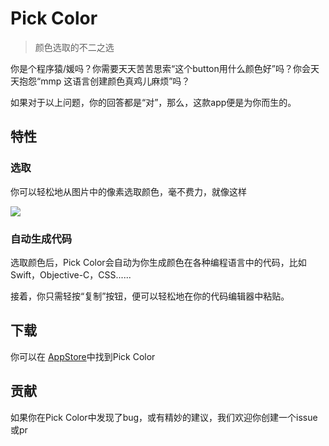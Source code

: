 # Pick Color
> 颜色选取的不二之选  

你是个程序猿/媛吗？你需要天天苦苦思索“这个button用什么颜色好”吗？你会天天抱怨“mmp 这语言创建颜色真鸡儿麻烦”吗？

如果对于以上问题，你的回答都是“对”，那么，这款app便是为你而生的。

## 特性
### 选取
你可以轻松地从图片中的像素选取颜色，毫不费力，就像这样

![](https://user-images.githubusercontent.com/9763162/29748318-fc39e664-8b46-11e7-82ac-47530ecc5ee1.PNG)

### 自动生成代码
选取颜色后，Pick Color会自动为你生成颜色在各种编程语言中的代码，比如Swift，Objective-C，CSS......

接着，你只需轻按“复制”按钮，便可以轻松地在你的代码编辑器中粘贴。

## 下载
你可以在 [AppStore](https://itunes.apple.com/us/app/pickcolor/id1205136568?mt=8)中找到Pick Color

## 贡献
如果你在Pick Color中发现了bug，或有精妙的建议，我们欢迎你创建一个issue或pr
